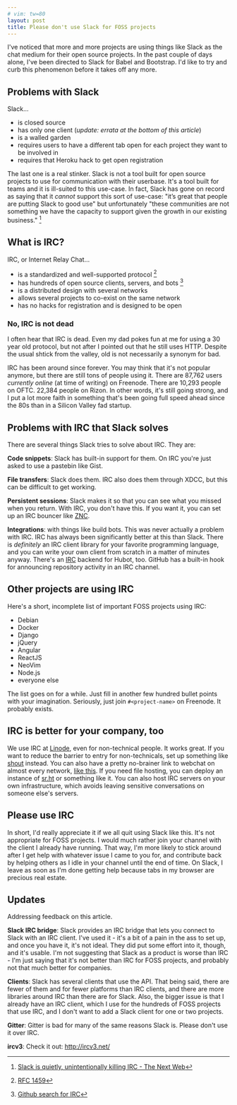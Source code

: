 ```yaml
---
# vim: tw=80
layout: post
title: Please don't use Slack for FOSS projects
---
```


I've noticed that more and more projects are using things like Slack as the chat
medium for their open source projects. In the past couple of days alone, I've
been directed to Slack for Babel and Bootstrap. I'd like to try and curb this
phenomenon before it takes off any more.

## Problems with Slack

Slack...

* is closed source
* has only one client (*update: errata at the bottom of this article*)
* is a walled garden
* requires users to have a different tab open for each project they want to be
    involved in
* requires that Heroku hack to get open registration

The last one is a real stinker. Slack is not a tool built for open source
projects to use for communication with their userbase. It's a tool built for
teams and it is ill-suited to this use-case. In fact, Slack has gone on record
as saying that it *cannot* support this sort of use-case: "it’s great that
people are putting Slack to good use" but unfortunately "these communities are
not something we have the capacity to support given the growth in our existing
business." [^1]

## What is IRC?

IRC, or Internet Relay Chat...

* is a standardized and well-supported protocol [^2]
* has hundreds of open source clients, servers, and bots [^3]
* is a distributed design with several networks
* allows several projects to co-exist on the same network
* has no hacks for registration and is designed to be open

### No, IRC is not dead

I often hear that IRC is dead. Even my dad pokes fun at me for using a 30 year
old protocol, but not after I pointed out that he still uses HTTP. Despite the
usual shtick from the valley, old is not necessarily a synonym for bad.

IRC has been around since forever. You may think that it's not popular anymore,
but there are still tons of people using it. There are 87,762 users *currently
online* (at time of writing) on Freenode. There are 10,293 people on OFTC.
22,384 people on Rizon. In other words, it's still going strong, and I put a lot
more faith in something that's been going full speed ahead since the 80s than in
a Silicon Valley fad startup.

## Problems with IRC that Slack solves

There are several things Slack tries to solve about IRC. They are:

**Code snippets**: Slack has built-in support for them. On IRC you're just asked
to use a pastebin like Gist.

**File transfers**: Slack does them. IRC also does them through XDCC, but this
can be difficult to get working.

**Persistent sessions**: Slack makes it so that you can see what you missed when
you return. With IRC, you don't have this. If you want it, you can set up an IRC
bouncer like [ZNC](http://znc.in/).

**Integrations**: with things like build bots. This was never actually a problem
with IRC. IRC has always been significantly better at this than Slack. There is
*definitely* an IRC client library for your favorite programming language, and
you can write your own client from scratch in a matter of minutes anyway.
There's an [IRC](https://github.com/nandub/hubot-irc) backend for Hubot, too.
GitHub has a built-in hook for announcing repository activity in an IRC channel.

## Other projects are using IRC

Here's a short, incomplete list of important FOSS projects using IRC:

* Debian
* Docker
* Django
* jQuery
* Angular
* ReactJS
* NeoVim
* Node.js
* everyone else

The list goes on for a while. Just fill in another few hundred bullet points
with your imagination. Seriously, just join `#<project-name>` on Freenode. It
probably exists.

## IRC is better for your company, too

We use IRC at [Linode](https://www.linode.com/), even for non-technical people.
It works great. If you want to reduce the barrier to entry for non-technicals,
set up something like [shout](https://github.com/erming/shout) instead. You can
also have a pretty no-brainer link to webchat on almost every network, [like
this](http://webchat.esper.net/?nick=&channels=truecraft). If you need file
hosting, you can deploy an instance of
[sr.ht](https://github.com/SirCmpwn/sr.ht/) or something like it. You can also
host IRC servers on your own infrastructure, which avoids leaving sensitive
conversations on someone else's servers.

## Please use IRC

In short, I'd really appreciate it if we all quit using Slack like this. It's
not appropriate for FOSS projects. I would much rather join your channel with
the client I already have running. That way, I'm more likely to stick around
after I get help with whatever issue I came to you for, and contribute back by
helping others as I idle in your channel until the end of time. On Slack, I
leave as soon as I'm done getting help because tabs in my browser are precious
real estate.

## Updates

Addressing feedback on this article.

**Slack IRC bridge**: Slack provides an IRC bridge that lets you connect to
Slack with an IRC client. I've used it - it's a bit of a pain in the ass to set
up, and once you have it, it's not ideal. They did put some effort into it,
though, and it's usable. I'm not suggesting that Slack as a product is worse
than IRC - I'm just saying that it's not better than IRC for FOSS projects, and
probably not that much better for companies.

**Clients**: Slack has several clients that use the API. That being said, there
are fewer of them and for fewer platforms than IRC clients, and there are more
libraries around IRC than there are for Slack. Also, the bigger issue is that I
already have an IRC client, which I use for the hundreds of FOSS projects that
use IRC, and I don't want to add a Slack client for one or two projects.

**Gitter**: Gitter is bad for many of the same reasons Slack is. Please don't
use it over IRC.

**ircv3**: Check it out: http://ircv3.net/

[^1]: [Slack is quietly, unintentionally killing IRC - The Next Web](http://thenextweb.com/insider/2015/03/24/slack-is-quietly-unintentionally-killing-irc/)
[^2]: [RFC 1459](https://www.rfc-editor.org/rfc/rfc1459.txt)
[^3]: [Github search for IRC](https://github.com/search?o=desc&q=irc&s=stars&type=Repositories&utf8=%E2%9C%93)
